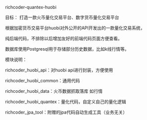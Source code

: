 richcoder-quantex-huobi

目标： 打造一款火币量化交易平台、数字货币量化交易平台

根据加密货币交易平台huobi对外公开的API开发出的一款量化交易系统，

纯后端代码，不排除以后增加友好的前端代码页面方便查看。

数据库使用Postgresql用于存储部分历史数据，比如k线行情等。

模块说明：

richcoder_huobi_api：对huobi api进行封装，方便使用

richcoder_huobi_common：通用代码

richcoder_huobi_data：火币数据抓取落库 如行情

richcoder_huobi_quantex：量化代码，自定义自己的量化逻辑

richcoder_jpa_tool：附赠的jpa代码自动生成工具（业务无关）
